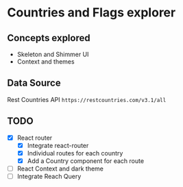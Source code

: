 # Countries and Flags explorer

## Concepts explored

- Skeleton and Shimmer UI
- Context and themes

## Data Source

Rest Countries API
`https://restcountries.com/v3.1/all`

## TODO

- [x] React router
  - [x] Integrate react-router
  - [x] Individual routes for each country
  - [x] Add a Country component for each route
- [ ] React Context and dark theme
- [ ] Integrate Reach Query
